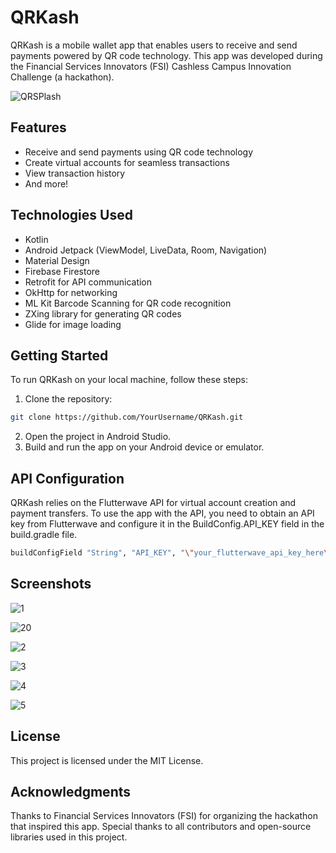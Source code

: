 # QRKash

QRKash is a mobile wallet app that enables users to receive and send payments powered by QR code technology. This app was developed during the Financial Services Innovators (FSI) Cashless Campus Innovation Challenge (a hackathon).

![QRSPlash](https://github.com/GreatGrant/QRKash/assets/62026220/7cfe2177-0a8f-4ec5-897e-3fcde622c21e)


## Features

- Receive and send payments using QR code technology
- Create virtual accounts for seamless transactions
- View transaction history
- And more!

## Technologies Used

- Kotlin
- Android Jetpack (ViewModel, LiveData, Room, Navigation)
- Material Design
-  Firebase Firestore
- Retrofit for API communication
- OkHttp for networking
- ML Kit Barcode Scanning for QR code recognition
- ZXing library for generating QR codes
- Glide for image loading

## Getting Started

To run QRKash on your local machine, follow these steps:

1. Clone the repository:

```bash
git clone https://github.com/YourUsername/QRKash.git
```

2. Open the project in Android Studio.
3. Build and run the app on your Android device or emulator.

## API Configuration
QRKash relies on the Flutterwave API for virtual account creation and payment transfers. To use the app with the API, you need to obtain an API key from Flutterwave and configure it in the BuildConfig.API_KEY field in the build.gradle file.

```bash
buildConfigField "String", "API_KEY", "\"your_flutterwave_api_key_here\""
```

## Screenshots
![1](https://github.com/GreatGrant/QRKash/assets/62026220/093491b8-b63f-4a10-b465-ae2ccdb7aae1)

![20](https://github.com/GreatGrant/QRKash/assets/62026220/6bb4cf4c-8588-41d0-84ac-46363fac79d3)

![2](https://github.com/GreatGrant/QRKash/assets/62026220/1c95ecd8-1e37-4549-86b7-cdd7fd7130d8)

![3](https://github.com/GreatGrant/QRKash/assets/62026220/b273b623-8c79-4f2c-b3ab-57ff247caff2)

![4](https://github.com/GreatGrant/QRKash/assets/62026220/d1e9455a-c040-4246-98ff-bee49374ff68)

![5](https://github.com/GreatGrant/QRKash/assets/62026220/e5ca3812-7ca2-4fc7-8291-ea15f33e468f)




## License
This project is licensed under the MIT License.

## Acknowledgments
Thanks to Financial Services Innovators (FSI) for organizing the hackathon that inspired this app.
Special thanks to all contributors and open-source libraries used in this project.

